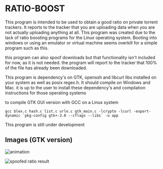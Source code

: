 
# RATIO-BOOST

This program is intended to be used to obtain a good ratio on private torrent trackers.
It reports to the tracker that you are uploading data when you are not actually uploading anything at all.
This program was created due to the lack of ratio boosting programs for the Linux operating system. Booting into windows or using
an emulator or virtual machine seems overkill for a simple program such as this.

this program can also spoof downloads but that functionality isn't included for now, as it is not needed. the program will report to the tracker
that 100% of the file has already been downloaded.

This program is dependency's on GTK, openssh and libcurl libs installed on your system as well as posix regex.h. It should compile on Windows and Mac. it is up to the user
to install these dependency's and compilation instructions for those operating systems

to compile GTK GUI version with GCC on a Linux system

    gcc blex.c hash.c list.c urle.c gtk_main.c -lcrypto -lcurl -export-dynamic `pkg-config gtk+-3.0 --cflags --libs` -o app

This program is still under development

## Images (GTK version)
![animation](https://i.imgur.com/uY6znXG.gif)

![spoofed ratio result](https://i.imgur.com/ApvQTT2.png)


